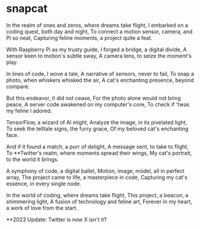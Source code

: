 # snapcat

In the realm of ones and zeros, where dreams take flight,
I embarked on a coding quest, both day and night,
To connect a motion sensor, camera, and Pi so neat,
Capturing feline moments, a project quite a feat.

With Raspberry Pi as my trusty guide,
I forged a bridge, a digital divide,
A sensor keen to motion's subtle sway,
A camera lens, to seize the moment's play.

In lines of code, I wove a tale,
A narrative of sensors, never to fail,
To snap a photo, when whiskers whisked the air,
A cat's enchanting presence, beyond compare.

But this endeavor, it did not cease,
For the photo alone would not bring peace,
A server code awakened on my computer's core,
To check if 'twas my feline I adored.

TensorFlow, a wizard of AI might,
Analyze the image, in its pixelated light,
To seek the telltale signs, the furry grace,
Of my beloved cat's enchanting face.

And if it found a match, a purr of delight,
A message sent, to take to flight,
To **Twitter's realm, where moments spread their wings,
My cat's portrait, to the world it brings.

A symphony of code, a digital ballet,
Motion, image, model, all in perfect array,
The project came to life, a masterpiece in code,
Capturing my cat's essence, in every single node.

In the world of coding, where dreams take flight,
This project, a beacon, a shimmering light,
A fusion of technology and feline art,
Forever in my heart, a work of love from the start.

**2023 Update: Twitter is now X isn't it?
